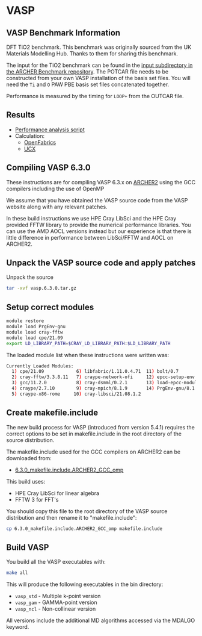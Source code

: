 # VASP

## VASP Benchmark Information

DFT TiO2 benchmark. This benchmark was originally sourced from the UK Materials Modelling Hub. Thanks to
them for sharing this benchmark.

The input for the TiO2 benchmark can be found in the
[input subdirectory in the ARCHER Benchmark repository](https://github.com/hpc-uk/archer-benchmarks/tree/main/others/VASP/TiO2/input).
The POTCAR file needs to be constructed from your own VASP installation of the basis
set files. You will need the `Ti` and `O` PAW PBE basis set files concatenated together.

Performance is measured by the timing for `LOOP+` from the OUTCAR file.

## Results

* [Performance analysis script](analysis/VASP_TiO2_perf_analysis.py)
* Calculation:
   - [OpenFabrics](OFI/)
   - [UCX](UCX/)

## Compiling VASP 6.3.0

These instructions are for compiling VASP 6.3.x on [ARCHER2](https://www.archer2.ac.uk)
using the GCC compilers including the use of OpenMP

We assume that you have obtained the VASP source code from the VASP website along
with any relevant patches.

In these build instructions we use HPE Cray LibSci and the HPE Cray provided
FFTW library to provide the numerical performance libraries. You can use the
AMD AOCL versions instead but our experience is that there is little difference
in performance between LibSci/FFTW and AOCL on ARCHER2.

Unpack the VASP source code and apply patches
---------------------------------------------

Unpack the source

```bash
tar -xvf vasp.6.3.0.tar.gz
```

Setup correct modules
---------------------

```bash
module restore
module load PrgEnv-gnu
module load cray-fftw
module load cpe/21.09
export LD_LIBRARY_PATH=$CRAY_LD_LIBRARY_PATH:$LD_LIBRARY_PATH
```

The loaded module list when these instructions were written was:

```bash
Currently Loaded Modules:
  1) cpe/21.09            6) libfabric/1.11.0.4.71  11) bolt/0.7
  2) cray-fftw/3.3.8.11   7) craype-network-ofi     12) epcc-setup-env
  3) gcc/11.2.0           8) cray-dsmml/0.2.1       13) load-epcc-module
  4) craype/2.7.10        9) cray-mpich/8.1.9       14) PrgEnv-gnu/8.1.0
  5) craype-x86-rome     10) cray-libsci/21.08.1.2
```

Create makefile.include
-----------------------

The new build process for VASP (introduced from version 5.4.1) requires the
correct options to be set in makefile.include in the root directory of the
source distribution.

The makefile.include used for the GCC compilers on ARCHER2 can be downloaded from:

* [6.3.0_makefile.include.ARCHER2_GCC_omp](https://github.com/hpc-uk/build-instructions/blob/main/apps/VASP/6.3.0_makefile.include.ARCHER2_GCC_omp)

This build uses:

* HPE Cray LibSci for linear algebra
* FFTW 3 for FFT's

You should copy this file to the root directory of the VASP source distribution
and then rename it to "makefile.include":

```bash
cp 6.3.0_makefile.include.ARCHER2_GCC_omp makefile.include
```

Build VASP
----------

You build all the VASP executables with:

```bash
make all
```

This will produce the following executables in the bin directory:

* `vasp_std` - Multiple k-point version
* `vasp_gam` - GAMMA-point version
* `vasp_ncl` - Non-collinear version

All versions include the additional MD algorithms accessed via the MDALGO keyword.

